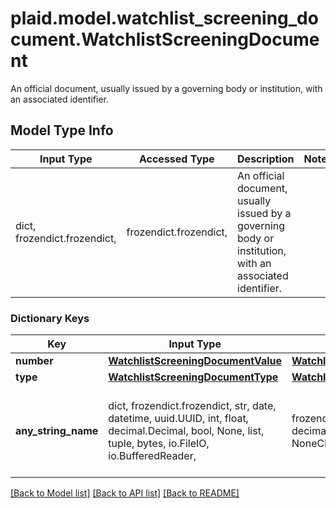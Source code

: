 # plaid.model.watchlist_screening_document.WatchlistScreeningDocument

An official document, usually issued by a governing body or institution, with an associated identifier.

## Model Type Info
Input Type | Accessed Type | Description | Notes
------------ | ------------- | ------------- | -------------
dict, frozendict.frozendict,  | frozendict.frozendict,  | An official document, usually issued by a governing body or institution, with an associated identifier. | 

### Dictionary Keys
Key | Input Type | Accessed Type | Description | Notes
------------ | ------------- | ------------- | ------------- | -------------
**number** | [**WatchlistScreeningDocumentValue**](WatchlistScreeningDocumentValue.md) | [**WatchlistScreeningDocumentValue**](WatchlistScreeningDocumentValue.md) |  | 
**type** | [**WatchlistScreeningDocumentType**](WatchlistScreeningDocumentType.md) | [**WatchlistScreeningDocumentType**](WatchlistScreeningDocumentType.md) |  | 
**any_string_name** | dict, frozendict.frozendict, str, date, datetime, uuid.UUID, int, float, decimal.Decimal, bool, None, list, tuple, bytes, io.FileIO, io.BufferedReader,  | frozendict.frozendict, str, decimal.Decimal, BoolClass, NoneClass, tuple, bytes, FileIO | any string name can be used but the value must be the correct type | [optional]

[[Back to Model list]](../../README.md#documentation-for-models) [[Back to API list]](../../README.md#documentation-for-api-endpoints) [[Back to README]](../../README.md)

